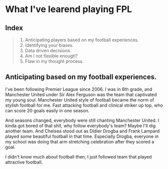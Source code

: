 # What I've learend playing FPL

## Index
> 1. Anticipating players based on my football experiences.
> 2. Identifying your biases.
> 3. Data driven decisions.
> 4. Am I not flexible enough?
> 5. Flaw in my thought process.

## Anticipating based on my football experiences.

I've been following Premier League since 2006. I was in 6th grade, and Manchester United under Sir Alex Ferguson was the team that captivated my young soul. Manchester United style of football became the norm of stylish football for me. Fast attacking football and clinical striker up top, who can score 20 goals easily in one season.

And seasons changed, everybody were still chanting Manchester United. I kinda got bored of that shit, why follow everybody's team? Maybe I'll dig another team. And Chelsea stood out as Didier Drogba and Frank Lampard played some beautiful football in that time. Especially Drogba, everyone in my school was doing that arm stretching celebration after they scored a goal. 

I didn't know much about football then, I just followed team that played attractive football. 
